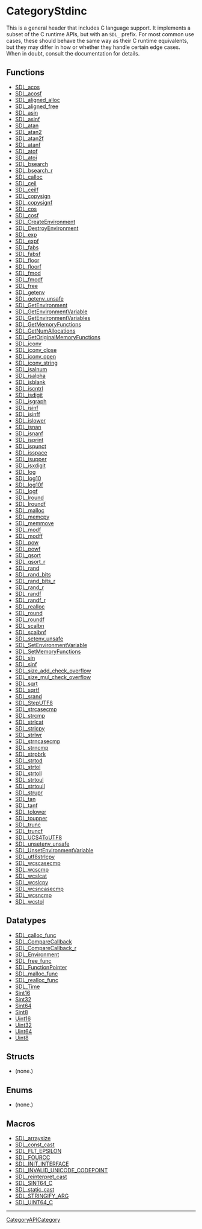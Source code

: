 # CategoryStdinc

This is a general header that includes C language support. It implements a
subset of the C runtime APIs, but with an `SDL_` prefix. For most common
use cases, these should behave the same way as their C runtime equivalents,
but they may differ in how or whether they handle certain edge cases. When
in doubt, consult the documentation for details.

<!-- END CATEGORY DOCUMENTATION -->

## Functions

<!-- DO NOT HAND-EDIT CATEGORY LISTS, THEY ARE AUTOGENERATED AND WILL BE OVERWRITTEN, BASED ON TAGS IN INDIVIDUAL PAGE FOOTERS. EDIT THOSE INSTEAD. -->
<!-- BEGIN CATEGORY LIST: CategoryStdinc, CategoryAPIFunction -->
- [SDL_acos](SDL_acos)
- [SDL_acosf](SDL_acosf)
- [SDL_aligned_alloc](SDL_aligned_alloc)
- [SDL_aligned_free](SDL_aligned_free)
- [SDL_asin](SDL_asin)
- [SDL_asinf](SDL_asinf)
- [SDL_atan](SDL_atan)
- [SDL_atan2](SDL_atan2)
- [SDL_atan2f](SDL_atan2f)
- [SDL_atanf](SDL_atanf)
- [SDL_atof](SDL_atof)
- [SDL_atoi](SDL_atoi)
- [SDL_bsearch](SDL_bsearch)
- [SDL_bsearch_r](SDL_bsearch_r)
- [SDL_calloc](SDL_calloc)
- [SDL_ceil](SDL_ceil)
- [SDL_ceilf](SDL_ceilf)
- [SDL_copysign](SDL_copysign)
- [SDL_copysignf](SDL_copysignf)
- [SDL_cos](SDL_cos)
- [SDL_cosf](SDL_cosf)
- [SDL_CreateEnvironment](SDL_CreateEnvironment)
- [SDL_DestroyEnvironment](SDL_DestroyEnvironment)
- [SDL_exp](SDL_exp)
- [SDL_expf](SDL_expf)
- [SDL_fabs](SDL_fabs)
- [SDL_fabsf](SDL_fabsf)
- [SDL_floor](SDL_floor)
- [SDL_floorf](SDL_floorf)
- [SDL_fmod](SDL_fmod)
- [SDL_fmodf](SDL_fmodf)
- [SDL_free](SDL_free)
- [SDL_getenv](SDL_getenv)
- [SDL_getenv_unsafe](SDL_getenv_unsafe)
- [SDL_GetEnvironment](SDL_GetEnvironment)
- [SDL_GetEnvironmentVariable](SDL_GetEnvironmentVariable)
- [SDL_GetEnvironmentVariables](SDL_GetEnvironmentVariables)
- [SDL_GetMemoryFunctions](SDL_GetMemoryFunctions)
- [SDL_GetNumAllocations](SDL_GetNumAllocations)
- [SDL_GetOriginalMemoryFunctions](SDL_GetOriginalMemoryFunctions)
- [SDL_iconv](SDL_iconv)
- [SDL_iconv_close](SDL_iconv_close)
- [SDL_iconv_open](SDL_iconv_open)
- [SDL_iconv_string](SDL_iconv_string)
- [SDL_isalnum](SDL_isalnum)
- [SDL_isalpha](SDL_isalpha)
- [SDL_isblank](SDL_isblank)
- [SDL_iscntrl](SDL_iscntrl)
- [SDL_isdigit](SDL_isdigit)
- [SDL_isgraph](SDL_isgraph)
- [SDL_isinf](SDL_isinf)
- [SDL_isinff](SDL_isinff)
- [SDL_islower](SDL_islower)
- [SDL_isnan](SDL_isnan)
- [SDL_isnanf](SDL_isnanf)
- [SDL_isprint](SDL_isprint)
- [SDL_ispunct](SDL_ispunct)
- [SDL_isspace](SDL_isspace)
- [SDL_isupper](SDL_isupper)
- [SDL_isxdigit](SDL_isxdigit)
- [SDL_log](SDL_log)
- [SDL_log10](SDL_log10)
- [SDL_log10f](SDL_log10f)
- [SDL_logf](SDL_logf)
- [SDL_lround](SDL_lround)
- [SDL_lroundf](SDL_lroundf)
- [SDL_malloc](SDL_malloc)
- [SDL_memcpy](SDL_memcpy)
- [SDL_memmove](SDL_memmove)
- [SDL_modf](SDL_modf)
- [SDL_modff](SDL_modff)
- [SDL_pow](SDL_pow)
- [SDL_powf](SDL_powf)
- [SDL_qsort](SDL_qsort)
- [SDL_qsort_r](SDL_qsort_r)
- [SDL_rand](SDL_rand)
- [SDL_rand_bits](SDL_rand_bits)
- [SDL_rand_bits_r](SDL_rand_bits_r)
- [SDL_rand_r](SDL_rand_r)
- [SDL_randf](SDL_randf)
- [SDL_randf_r](SDL_randf_r)
- [SDL_realloc](SDL_realloc)
- [SDL_round](SDL_round)
- [SDL_roundf](SDL_roundf)
- [SDL_scalbn](SDL_scalbn)
- [SDL_scalbnf](SDL_scalbnf)
- [SDL_setenv_unsafe](SDL_setenv_unsafe)
- [SDL_SetEnvironmentVariable](SDL_SetEnvironmentVariable)
- [SDL_SetMemoryFunctions](SDL_SetMemoryFunctions)
- [SDL_sin](SDL_sin)
- [SDL_sinf](SDL_sinf)
- [SDL_size_add_check_overflow](SDL_size_add_check_overflow)
- [SDL_size_mul_check_overflow](SDL_size_mul_check_overflow)
- [SDL_sqrt](SDL_sqrt)
- [SDL_sqrtf](SDL_sqrtf)
- [SDL_srand](SDL_srand)
- [SDL_StepUTF8](SDL_StepUTF8)
- [SDL_strcasecmp](SDL_strcasecmp)
- [SDL_strcmp](SDL_strcmp)
- [SDL_strlcat](SDL_strlcat)
- [SDL_strlcpy](SDL_strlcpy)
- [SDL_strlwr](SDL_strlwr)
- [SDL_strncasecmp](SDL_strncasecmp)
- [SDL_strncmp](SDL_strncmp)
- [SDL_strpbrk](SDL_strpbrk)
- [SDL_strtod](SDL_strtod)
- [SDL_strtol](SDL_strtol)
- [SDL_strtoll](SDL_strtoll)
- [SDL_strtoul](SDL_strtoul)
- [SDL_strtoull](SDL_strtoull)
- [SDL_strupr](SDL_strupr)
- [SDL_tan](SDL_tan)
- [SDL_tanf](SDL_tanf)
- [SDL_tolower](SDL_tolower)
- [SDL_toupper](SDL_toupper)
- [SDL_trunc](SDL_trunc)
- [SDL_truncf](SDL_truncf)
- [SDL_UCS4ToUTF8](SDL_UCS4ToUTF8)
- [SDL_unsetenv_unsafe](SDL_unsetenv_unsafe)
- [SDL_UnsetEnvironmentVariable](SDL_UnsetEnvironmentVariable)
- [SDL_utf8strlcpy](SDL_utf8strlcpy)
- [SDL_wcscasecmp](SDL_wcscasecmp)
- [SDL_wcscmp](SDL_wcscmp)
- [SDL_wcslcat](SDL_wcslcat)
- [SDL_wcslcpy](SDL_wcslcpy)
- [SDL_wcsncasecmp](SDL_wcsncasecmp)
- [SDL_wcsncmp](SDL_wcsncmp)
- [SDL_wcstol](SDL_wcstol)
<!-- END CATEGORY LIST -->

## Datatypes

<!-- DO NOT HAND-EDIT CATEGORY LISTS, THEY ARE AUTOGENERATED AND WILL BE OVERWRITTEN, BASED ON TAGS IN INDIVIDUAL PAGE FOOTERS. EDIT THOSE INSTEAD. -->
<!-- BEGIN CATEGORY LIST: CategoryStdinc, CategoryAPIDatatype -->
- [SDL_calloc_func](SDL_calloc_func)
- [SDL_CompareCallback](SDL_CompareCallback)
- [SDL_CompareCallback_r](SDL_CompareCallback_r)
- [SDL_Environment](SDL_Environment)
- [SDL_free_func](SDL_free_func)
- [SDL_FunctionPointer](SDL_FunctionPointer)
- [SDL_malloc_func](SDL_malloc_func)
- [SDL_realloc_func](SDL_realloc_func)
- [SDL_Time](SDL_Time)
- [Sint16](Sint16)
- [Sint32](Sint32)
- [Sint64](Sint64)
- [Sint8](Sint8)
- [Uint16](Uint16)
- [Uint32](Uint32)
- [Uint64](Uint64)
- [Uint8](Uint8)
<!-- END CATEGORY LIST -->

## Structs

<!-- DO NOT HAND-EDIT CATEGORY LISTS, THEY ARE AUTOGENERATED AND WILL BE OVERWRITTEN, BASED ON TAGS IN INDIVIDUAL PAGE FOOTERS. EDIT THOSE INSTEAD. -->
<!-- BEGIN CATEGORY LIST: CategoryStdinc, CategoryAPIStruct -->
- (none.)
<!-- END CATEGORY LIST -->

## Enums

<!-- DO NOT HAND-EDIT CATEGORY LISTS, THEY ARE AUTOGENERATED AND WILL BE OVERWRITTEN, BASED ON TAGS IN INDIVIDUAL PAGE FOOTERS. EDIT THOSE INSTEAD. -->
<!-- BEGIN CATEGORY LIST: CategoryStdinc, CategoryAPIEnum -->
- (none.)
<!-- END CATEGORY LIST -->

## Macros

<!-- DO NOT HAND-EDIT CATEGORY LISTS, THEY ARE AUTOGENERATED AND WILL BE OVERWRITTEN, BASED ON TAGS IN INDIVIDUAL PAGE FOOTERS. EDIT THOSE INSTEAD. -->
<!-- BEGIN CATEGORY LIST: CategoryStdinc, CategoryAPIMacro -->
- [SDL_arraysize](SDL_arraysize)
- [SDL_const_cast](SDL_const_cast)
- [SDL_FLT_EPSILON](SDL_FLT_EPSILON)
- [SDL_FOURCC](SDL_FOURCC)
- [SDL_INIT_INTERFACE](SDL_INIT_INTERFACE)
- [SDL_INVALID_UNICODE_CODEPOINT](SDL_INVALID_UNICODE_CODEPOINT)
- [SDL_reinterpret_cast](SDL_reinterpret_cast)
- [SDL_SINT64_C](SDL_SINT64_C)
- [SDL_static_cast](SDL_static_cast)
- [SDL_STRINGIFY_ARG](SDL_STRINGIFY_ARG)
- [SDL_UINT64_C](SDL_UINT64_C)
<!-- END CATEGORY LIST -->


----
[CategoryAPICategory](CategoryAPICategory)


